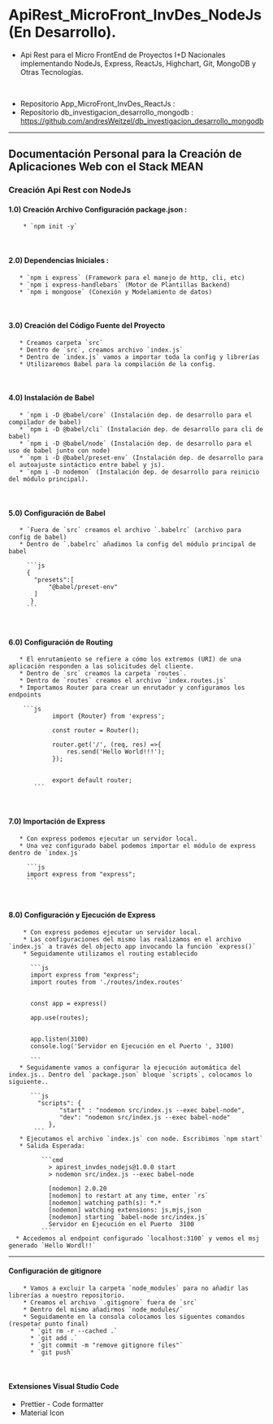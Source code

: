 # ApiRest_MicroFront_InvDes_NodeJs (En Desarrollo).

* Api Rest para el Micro FrontEnd de Proyectos I+D Nacionales implementando NodeJs, Express, ReactJs, Highchart, Git, MongoDB y Otras Tecnologías.

</br>

* Repositorio App_MicroFront_InvDes_ReactJs : 
* Repositorio db_investigacion_desarrollo_mongodb : https://github.com/andresWeitzel/db_investigacion_desarrollo_mongodb


<hr>

## Documentación Personal para la Creación de Aplicaciones Web con el Stack MEAN
### Creación Api Rest con NodeJs 

#### 1.0) Creación Archivo Configuración package.json :
        * `npm init -y`

 </br> 
 
#### 2.0) Dependencias Iniciales : 
       * `npm i express` (Framework para el manejo de http, cli, etc)
       * `npm i express-handlebars` (Motor de Plantillas Backend)
       * `npm i mongoose` (Conexión y Modelamiento de datos)

</br>  

#### 3.0) Creación del Código Fuente del Proyecto
       * Creamos carpeta `src`
       * Dentro de `src`, creamos archivo `index.js`
       * Dentro de `index.js` vamos a importar toda la config y librerías
       * Utilizaremos Babel para la compilación de la config.

</br> 

#### 4.0) Instalación de Babel
       * `npm i -D @babel/core` (Instalación dep. de desarrollo para el compilador de babel)
       * `npm i -D @babel/cli` (Instalación dep. de desarrollo para cli de babel)
       * `npm i -D @babel/node` (Instalación dep. de desarrollo para el uso de babel junto con node)
       * `npm i -D @babel/preset-env` (Instalación dep. de desarrollo para el autoajuste sintáctico entre babel y js).
       * `npm i -D nodemon` (Instalación dep. de desarrollo para reinicio del módulo principal).

  </br>
 
#### 5.0) Configuración de Babel
       * `Fuera de `src` creamos el archivo `.babelrc` (archivo para config de babel)
       * Dentro de `.babelrc` añadimos la config del módulo principal de babel

         ```js
         {
           "presets":[
               "@babel/preset-env"
           ]
          }
         ```
</br>  
    
#### 6.0) Configuración de Routing
       * El enrutamiento se refiere a cómo los extremos (URI) de una aplicación responden a las solicitudes del cliente.
       * Dentro de `src` creamos la carpeta `routes`.
       * Dentro de `routes` creamos el archivo `index.routes.js`
       * Importamos Router para crear un enrutador y configuramos los endpoints

        ```js
                import {Router} from 'express';

                const router = Router();

                router.get('/', (req, res) =>{
                    res.send('Hello World!!!');
                });


                export default router;
           ```

    
</br>


#### 7.0) Importación de Express
       * Con express podemos ejecutar un servidor local. 
       * Una vez configurado babel podemos importar el módulo de express dentro de `index.js`

         ```js
         import express from "express";
         ```

</br>
     
 #### 8.0) Configuración y Ejecución de Express
        * Con express podemos ejecutar un servidor local.
        * Las configuraciones del mismo las realizamos en el archivo `index.js` a través del objecto app invocando la función `express()`
        * Seguidamente utilizamos el routing establecido

          ```js
          import express from "express";
          import routes from './routes/index.routes'


          const app = express()

          app.use(routes);


          app.listen(3100)
          console.log('Servidor en Ejecución en el Puerto ', 3100)

          ```
       * Seguidamente vamos a configurar la ejecución automática del index.js.. Dentro del `package.json` bloque `scripts`, colocamos lo siguiente..

          ```js
            "scripts": {
                  "start" : "nodemon src/index.js --exec babel-node",
                  "dev": "nodemon src/index.js --exec babel-node"
               },
           ```
       * Ejecutamos el archivo `index.js` con node. Escribimos `npm start`
       * Salida Esperada:

             ```cmd
               > apirest_invdes_nodejs@1.0.0 start
               > nodemon src/index.js --exec babel-node

               [nodemon] 2.0.20
               [nodemon] to restart at any time, enter `rs`
               [nodemon] watching path(s): *.*
               [nodemon] watching extensions: js,mjs,json
               [nodemon] starting `babel-node src/index.js`
               Servidor en Ejecución en el Puerto  3100
             ``` 
      * Accedemos al endpoint configurado `localhost:3100` y vemos el msj generado `Hello Wordl!!`  

        

 <hr>
 

#### Configuración de gitignore
        * Vamos a excluir la carpeta `node_modules` para no añadir las librerías a nuestro repositorio.
        * Creamos el archivo `.gitignore` fuera de `src`
        * Dentro del mismo añadirmos `node_modules/`
        * Seguidamente en la consola colocamos los siguentes comandos (respetar punto final)
          * `git rm -r --cached .`
          * `git add .`
          * `git commit -m "remove gitignore files"`
          * `git push`
 
   </br>
 
#### Extensiones Visual Studio Code
  * Prettier - Code formatter
  * Material Icon
